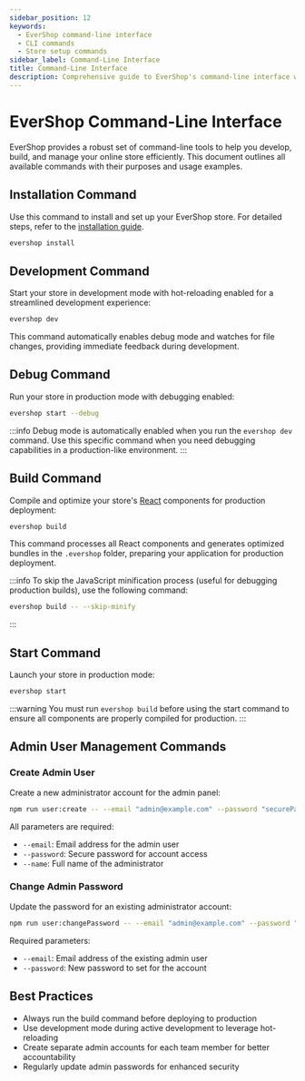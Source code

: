 ```yaml
---
sidebar_position: 12
keywords:
  - EverShop command-line interface
  - CLI commands
  - Store setup commands
sidebar_label: Command-Line Interface
title: Command-Line Interface
description: Comprehensive guide to EverShop's command-line interface with detailed explanations of commands for building, developing, and managing your online store.
---
```


# EverShop Command-Line Interface

EverShop provides a robust set of command-line tools to help you develop, build, and manage your online store efficiently. This document outlines all available commands with their purposes and usage examples.

## Installation Command

Use this command to install and set up your EverShop store. For detailed steps, refer to the [installation guide](/docs/development/getting-started/installation-guide).

```bash
evershop install
```

## Development Command

Start your store in development mode with hot-reloading enabled for a streamlined development experience:

```bash
evershop dev
```

This command automatically enables debug mode and watches for file changes, providing immediate feedback during development.

## Debug Command

Run your store in production mode with debugging enabled:

```bash
evershop start --debug
```

:::info
Debug mode is automatically enabled when you run the `evershop dev` command. Use this specific command when you need debugging capabilities in a production-like environment.
:::

## Build Command

Compile and optimize your store's [React](https://reactjs.org/) components for production deployment:

```bash
evershop build
```

This command processes all React components and generates optimized bundles in the `.evershop` folder, preparing your application for production deployment.

:::info
To skip the JavaScript minification process (useful for debugging production builds), use the following command:

```bash
evershop build -- --skip-minify
```

:::

## Start Command

Launch your store in production mode:

```bash
evershop start
```

:::warning
You must run `evershop build` before using the start command to ensure all components are properly compiled for production.
:::

## Admin User Management Commands

### Create Admin User

Create a new administrator account for the admin panel:

```bash
npm run user:create -- --email "admin@example.com" --password "securePassword" --name "Admin Name"
```

All parameters are required:

- `--email`: Email address for the admin user
- `--password`: Secure password for account access
- `--name`: Full name of the administrator

### Change Admin Password

Update the password for an existing administrator account:

```bash
npm run user:changePassword -- --email "admin@example.com" --password "newSecurePassword"
```

Required parameters:

- `--email`: Email address of the existing admin user
- `--password`: New password to set for the account

## Best Practices

- Always run the build command before deploying to production
- Use development mode during active development to leverage hot-reloading
- Create separate admin accounts for each team member for better accountability
- Regularly update admin passwords for enhanced security
